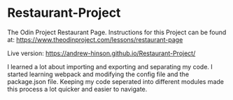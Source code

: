 # Restaurant-Project
The Odin Project Restaurant Page.
Instructions for this Project can be found at: https://www.theodinproject.com/lessons/restaurant-page

Live version: https://andrew-hinson.github.io/Restaurant-Project/

I learned a lot about importing and exporting and separating my code.
I started learning webpack and modifying the config file and the package.json file.
Keeping my code seperated into different modules made this process a lot quicker and easier to navigate.
